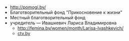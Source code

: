 * http://pomogi.by/
* Благотворительный фонд "Прикосновение к жизни"
* Местный благотворительный фонд
* учредитель — Ивашкевич Лариса Владимировна
  * http://femina.by/women/month/Larisa-Ivashkevich/
  * [ctv.by](http://www.ctv.by/%D0%BD%D0%BE%D0%B2%D0%BE%D1%81%D1%82%D0%B8/%D0%BC%D0%BD%D0%BE%D0%B3%D0%BE%D0%B4%D0%B5%D1%82%D0%BD%D0%B0%D1%8F-%D0%BC%D0%B0%D1%82%D1%8C-%D0%B2%D0%BB%D0%B0%D0%B4%D0%B5%D0%BB%D0%B8%D1%86%D0%B0-%D0%BA%D0%B0%D1%84%D0%B5-%D0%B8-%D1%81%D0%B0%D0%BB%D0%BE%D0%BD%D0%BE%D0%B2-%D0%BA%D1%80%D0%B0%D1%81%D0%BE%D1%82%D1%8B-%D0%B2-%D0%B1%D0%B5%D0%BB%D0%B0%D1%80%D1%83%D1%81%D0%B8-%D0%BC%D0%BD%D0%B5-%D0%BA%D0%B0%D0%B6%D0%B5%D1%82%D1%81%D1%8F-%D1%87%D1%82%D0%BE-%D1%8F-%D0%B2%D0%BE%D0%BE%D0%B1%D1%89%D0%B5-%D0%BD%D0%B5)
